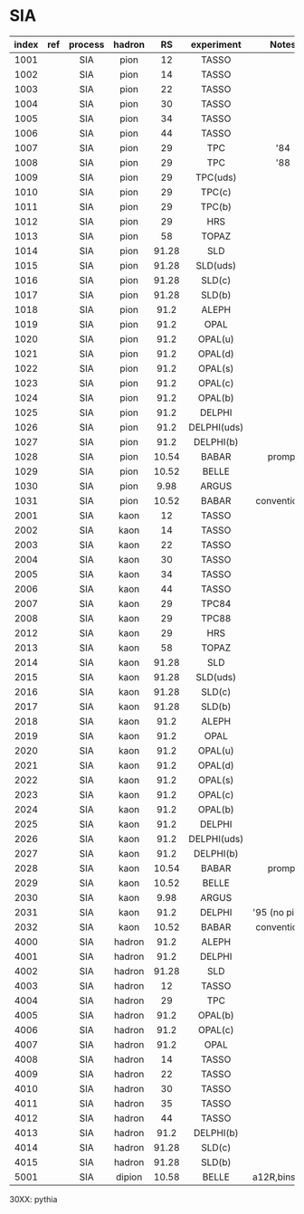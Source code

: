 # SIA

| index | ref  | process | hadron | RS    | experiment  | Notes        |
| :--:  | :--: | :--:    | :--:   | :--:  | :--:        | :--:         |
| 1001  |      | SIA     | pion   | 12    | TASSO       |              |
| 1002  |      | SIA     | pion   | 14    | TASSO       |              |
| 1003  |      | SIA     | pion   | 22    | TASSO       |              |
| 1004  |      | SIA     | pion   | 30    | TASSO       |              |
| 1005  |      | SIA     | pion   | 34    | TASSO       |              |
| 1006  |      | SIA     | pion   | 44    | TASSO       |              |
| 1007  |      | SIA     | pion   | 29    | TPC         | '84          |
| 1008  |      | SIA     | pion   | 29    | TPC         | '88          |
| 1009  |      | SIA     | pion   | 29    | TPC(uds)    |              |
| 1010  |      | SIA     | pion   | 29    | TPC(c)      |              |
| 1011  |      | SIA     | pion   | 29    | TPC(b)      |              |
| 1012  |      | SIA     | pion   | 29    | HRS         |              |
| 1013  |      | SIA     | pion   | 58    | TOPAZ       |              |
| 1014  |      | SIA     | pion   | 91.28 | SLD         |              |
| 1015  |      | SIA     | pion   | 91.28 | SLD(uds)    |              |
| 1016  |      | SIA     | pion   | 91.28 | SLD(c)      |              |
| 1017  |      | SIA     | pion   | 91.28 | SLD(b)      |              |
| 1018  |      | SIA     | pion   | 91.2  | ALEPH       |              |
| 1019  |      | SIA     | pion   | 91.2  | OPAL        |              |
| 1020  |      | SIA     | pion   | 91.2  | OPAL(u)     |              |
| 1021  |      | SIA     | pion   | 91.2  | OPAL(d)     |              |
| 1022  |      | SIA     | pion   | 91.2  | OPAL(s)     |              |
| 1023  |      | SIA     | pion   | 91.2  | OPAL(c)     |              |
| 1024  |      | SIA     | pion   | 91.2  | OPAL(b)     |              |
| 1025  |      | SIA     | pion   | 91.2  | DELPHI      |              |
| 1026  |      | SIA     | pion   | 91.2  | DELPHI(uds) |              |
| 1027  |      | SIA     | pion   | 91.2  | DELPHI(b)   |              |
| 1028  |      | SIA     | pion   | 10.54 | BABAR       | prompt       |
| 1029  |      | SIA     | pion   | 10.52 | BELLE       |              |
| 1030  |      | SIA     | pion   | 9.98  | ARGUS       |              |
| 1031  |      | SIA     | pion   | 10.52 | BABAR       | conventional |
| 2001  |      | SIA     | kaon   | 12    | TASSO       |              |
| 2002  |      | SIA     | kaon   | 14    | TASSO       |              |
| 2003  |      | SIA     | kaon   | 22    | TASSO       |              |
| 2004  |      | SIA     | kaon   | 30    | TASSO       |              |
| 2005  |      | SIA     | kaon   | 34    | TASSO       |              |
| 2006  |      | SIA     | kaon   | 44    | TASSO       |              |
| 2007  |      | SIA     | kaon   | 29    | TPC84       |              |
| 2008  |      | SIA     | kaon   | 29    | TPC88       |              |
| 2012  |      | SIA     | kaon   | 29    | HRS         |              |
| 2013  |      | SIA     | kaon   | 58    | TOPAZ       |              |
| 2014  |      | SIA     | kaon   | 91.28 | SLD         |              |
| 2015  |      | SIA     | kaon   | 91.28 | SLD(uds)    |              |
| 2016  |      | SIA     | kaon   | 91.28 | SLD(c)      |              |
| 2017  |      | SIA     | kaon   | 91.28 | SLD(b)      |              |
| 2018  |      | SIA     | kaon   | 91.2  | ALEPH       |              |
| 2019  |      | SIA     | kaon   | 91.2  | OPAL        |              |
| 2020  |      | SIA     | kaon   | 91.2  | OPAL(u)     |              |
| 2021  |      | SIA     | kaon   | 91.2  | OPAL(d)     |              |
| 2022  |      | SIA     | kaon   | 91.2  | OPAL(s)     |              |
| 2023  |      | SIA     | kaon   | 91.2  | OPAL(c)     |              |
| 2024  |      | SIA     | kaon   | 91.2  | OPAL(b)     |              |
| 2025  |      | SIA     | kaon   | 91.2  | DELPHI      |              |
| 2026  |      | SIA     | kaon   | 91.2  | DELPHI(uds) |              |
| 2027  |      | SIA     | kaon   | 91.2  | DELPHI(b)   |              |
| 2028  |      | SIA     | kaon   | 10.54 | BABAR       | prompt       |
| 2029  |      | SIA     | kaon   | 10.52 | BELLE       |              |
| 2030  |      | SIA     | kaon   | 9.98  | ARGUS       |              |
| 2031  |      | SIA     | kaon   | 91.2  | DELPHI      |'95 (no pions)|
| 2032  |      | SIA     | kaon   | 10.52 | BABAR       | conventional |
| 4000  |      | SIA     | hadron | 91.2  | ALEPH       |              |
| 4001  |      | SIA     | hadron | 91.2  | DELPHI      |              |
| 4002  |      | SIA     | hadron | 91.28 | SLD         |              |
| 4003  |      | SIA     | hadron | 12    | TASSO       |              |
| 4004  |      | SIA     | hadron | 29    | TPC         |              |
| 4005  |      | SIA     | hadron | 91.2  | OPAL(b)     |              |
| 4006  |      | SIA     | hadron | 91.2  | OPAL(c)     |              |
| 4007  |      | SIA     | hadron | 91.2  | OPAL        |              |
| 4008  |      | SIA     | hadron | 14    | TASSO       |              |
| 4009  |      | SIA     | hadron | 22    | TASSO       |              |
| 4010  |      | SIA     | hadron | 30    | TASSO       |              |
| 4011  |      | SIA     | hadron | 35    | TASSO       |              |
| 4012  |      | SIA     | hadron | 44    | TASSO       |              |
| 4013  |      | SIA     | hadron | 91.2  | DELPHI(b)   |              |
| 4014  |      | SIA     | hadron | 91.28 | SLD(c)      |              |
| 4015  |      | SIA     | hadron | 91.28 | SLD(b)      |              |
| 5001  |      | SIA     | dipion | 10.58 | BELLE       | a12R,bins:z,M|

30XX: pythia













